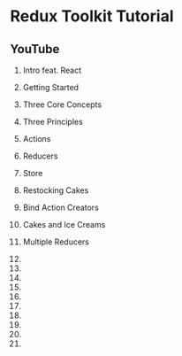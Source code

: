 # Redux Toolkit Tutorial


## YouTube

1. Intro feat. React
2. Getting Started
3. Three Core Concepts
4. Three Principles
5. Actions
6. Reducers
7. Store
8. Restocking Cakes
9. Bind Action Creators
10. Cakes and Ice Creams
11. Multiple Reducers
12.
13.
14.
15.
16.
17.
18.
19.
20.

31.